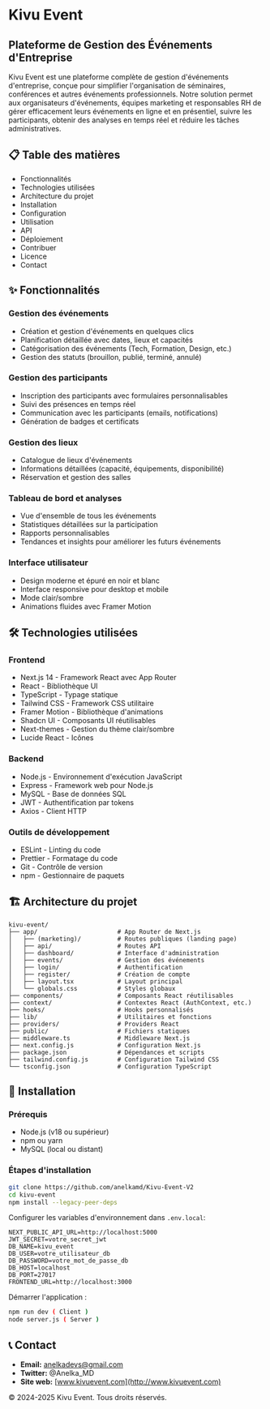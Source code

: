 # Kivu Event

## Plateforme de Gestion des Événements d'Entreprise

Kivu Event est une plateforme complète de gestion d'événements d'entreprise, conçue pour simplifier l'organisation de séminaires, conférences et autres événements professionnels. Notre solution permet aux organisateurs d'événements, équipes marketing et responsables RH de gérer efficacement leurs événements en ligne et en présentiel, suivre les participants, obtenir des analyses en temps réel et réduire les tâches administratives.

## 📋 Table des matières
- Fonctionnalités
- Technologies utilisées
- Architecture du projet
- Installation
- Configuration
- Utilisation
- API
- Déploiement
- Contribuer
- Licence
- Contact

## ✨ Fonctionnalités

### Gestion des événements
- Création et gestion d'événements en quelques clics
- Planification détaillée avec dates, lieux et capacités
- Catégorisation des événements (Tech, Formation, Design, etc.)
- Gestion des statuts (brouillon, publié, terminé, annulé)

### Gestion des participants
- Inscription des participants avec formulaires personnalisables
- Suivi des présences en temps réel
- Communication avec les participants (emails, notifications)
- Génération de badges et certificats

### Gestion des lieux
- Catalogue de lieux d'événements
- Informations détaillées (capacité, équipements, disponibilité)
- Réservation et gestion des salles

### Tableau de bord et analyses
- Vue d'ensemble de tous les événements
- Statistiques détaillées sur la participation
- Rapports personnalisables
- Tendances et insights pour améliorer les futurs événements

### Interface utilisateur
- Design moderne et épuré en noir et blanc
- Interface responsive pour desktop et mobile
- Mode clair/sombre
- Animations fluides avec Framer Motion

## 🛠️ Technologies utilisées

### Frontend
- Next.js 14 - Framework React avec App Router
- React - Bibliothèque UI
- TypeScript - Typage statique
- Tailwind CSS - Framework CSS utilitaire
- Framer Motion - Bibliothèque d'animations
- Shadcn UI - Composants UI réutilisables
- Next-themes - Gestion du thème clair/sombre
- Lucide React - Icônes

### Backend
- Node.js - Environnement d'exécution JavaScript
- Express - Framework web pour Node.js
- MySQL - Base de données SQL
- JWT - Authentification par tokens
- Axios - Client HTTP

### Outils de développement
- ESLint - Linting du code
- Prettier - Formatage du code
- Git - Contrôle de version
- npm - Gestionnaire de paquets

## 🏗️ Architecture du projet
```
kivu-event/
├── app/                      # App Router de Next.js
│   ├── (marketing)/          # Routes publiques (landing page)
│   ├── api/                  # Routes API
│   ├── dashboard/            # Interface d'administration
│   ├── events/               # Gestion des événements
│   ├── login/                # Authentification
│   ├── register/             # Création de compte
│   ├── layout.tsx            # Layout principal
│   └── globals.css           # Styles globaux
├── components/               # Composants React réutilisables
├── context/                  # Contextes React (AuthContext, etc.)
├── hooks/                    # Hooks personnalisés
├── lib/                      # Utilitaires et fonctions
├── providers/                # Providers React
├── public/                   # Fichiers statiques
├── middleware.ts             # Middleware Next.js
├── next.config.js            # Configuration Next.js
├── package.json              # Dépendances et scripts
├── tailwind.config.js        # Configuration Tailwind CSS
└── tsconfig.json             # Configuration TypeScript
```

## 🚀 Installation

### Prérequis
- Node.js (v18 ou supérieur)
- npm ou yarn
- MySQL (local ou distant)

### Étapes d'installation
```sh
git clone https://github.com/anelkamd/Kivu-Event-V2
cd kivu-event
npm install --legacy-peer-deps 
```

Configurer les variables d'environnement dans `.env.local`:
```
NEXT_PUBLIC_API_URL=http://localhost:5000
JWT_SECRET=votre_secret_jwt
DB_NAME=kivu_event
DB_USER=votre_utilisateur_db
DB_PASSWORD=votre_mot_de_passe_db
DB_HOST=localhost
DB_PORT=27017
FRONTEND_URL=http://localhost:3000
```

Démarrer l'application :
```sh
npm run dev ( Client )
node server.js ( Server )
```

## 📞 Contact
- **Email:** anelkadevs@gmail.com
- **Twitter:** @Anelka_MD
- **Site web:** [www.kivuevent.com](http://www.kivuevent.com)

© 2024-2025 Kivu Event. Tous droits réservés.

